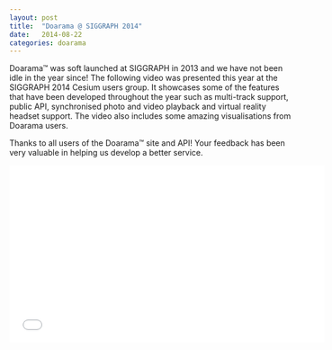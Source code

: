 ```yaml
---
layout: post
title:  "Doarama @ SIGGRAPH 2014"
date:   2014-08-22
categories: doarama
---
```



[]()Doarama&trade; was soft launched at SIGGRAPH in 2013 and we have not been idle in the year since!
The following video was presented this year at the SIGGRAPH 2014 Cesium users group.
It showcases some of the features that have been developed throughout the year such as multi-track support, public API, synchronised photo and video playback and virtual reality headset support.
The video also includes some amazing visualisations from Doarama users.  

Thanks to all users of the Doarama&trade; site and API!
Your feedback has been very valuable in helping us develop a better service.

<iframe width="560" height="315" src="//www.youtube.com/embed/-2f4vTCQEcQ" frameborder="0" allowfullscreen></iframe>